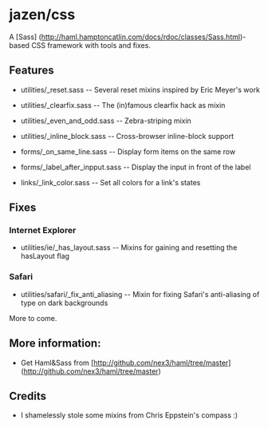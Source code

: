 # jazen/css

A [Sass] (http://haml.hamptoncatlin.com/docs/rdoc/classes/Sass.html)-based CSS framework with tools and fixes. 

## Features

- utilities/_reset.sass		  -- Several reset mixins inspired by Eric Meyer's work
- utilities/_clearfix.sass        -- The (in)famous clearfix hack as mixin
- utilities/_even_and_odd.sass    -- Zebra-striping mixin
- utilities/_inline_block.sass    -- Cross-browser inline-block support

- forms/_on_same_line.sass 	  -- Display form items on the same row
- forms/_label_after_inpput.sass  -- Display the input in front of the label

- links/_link_color.sass          -- Set all colors for a link's states

## Fixes

### Internet Explorer

- utilities/ie/_has_layout.sass   -- Mixins for gaining and resetting the hasLayout flag

### Safari

- utilities/safari/_fix_anti_aliasing -- Mixin for fixing Safari's anti-aliasing of type on dark backgrounds

More to come.

## More information:

- Get Haml&Sass from [http://github.com/nex3/haml/tree/master] (http://github.com/nex3/haml/tree/master)

## Credits

- I shamelessly stole some mixins from Chris Eppstein's compass :)
